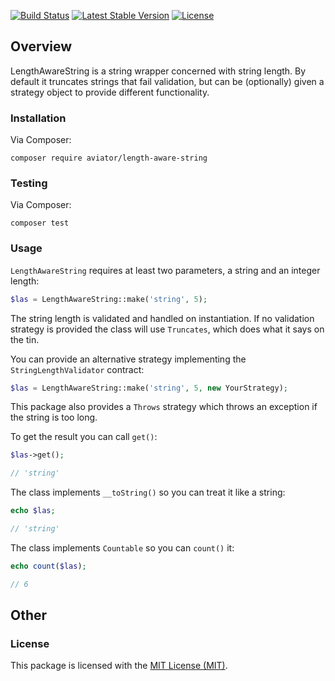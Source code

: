 [![Build Status](https://travis-ci.org/danielsdeboer/length-aware-string.svg?branch=master)](https://travis-ci.org/danielsdeboer/length-aware-string)
[![Latest Stable Version](https://poser.pugx.org/aviator/length-aware-string/v/stable)](https://packagist.org/packages/aviator/length-aware-string)
[![License](https://poser.pugx.org/aviator/length-aware-string/license)](https://packagist.org/packages/aviator/length-aware-string)

## Overview

LengthAwareString is a string wrapper concerned with string length. By default it truncates strings that fail validation, but can be (optionally) given a strategy object to provide different functionality. 

### Installation

Via Composer:

```
composer require aviator/length-aware-string
```

### Testing

Via Composer:

```
composer test
```

### Usage

`LengthAwareString` requires at least two parameters, a string and an integer length:

```php
$las = LengthAwareString::make('string', 5);
```

The string length is validated and handled on instantiation. If no validation strategy is provided the class will use `Truncates`, which does what it says on the tin.

You can provide an alternative strategy implementing the `StringLengthValidator` contract:

```php
$las = LengthAwareString::make('string', 5, new YourStrategy);
```

This package also provides a `Throws` strategy which throws an exception if the string is too long.

To get the result you can call `get()`:

```php
$las->get();

// 'string'
```

The class implements `__toString()` so you can treat it like a string:

```php
echo $las;

// 'string'
```

The class implements `Countable` so you can `count()` it:

```php
echo count($las);

// 6
```

## Other

### License

This package is licensed with the [MIT License (MIT)](LICENSE).

